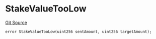 # StakeValueTooLow
[Git Source](https://github.com-VargaElod23/Lara-staking/liquid-staking/blob/93907a3b8fb9a6839cf7eb3e681388f7e558b230/contracts/libs/SharedErrors.sol)


```solidity
error StakeValueTooLow(uint256 sentAmount, uint256 targetAmount);
```

